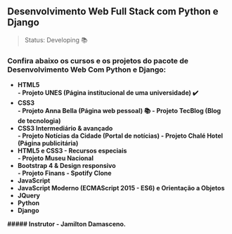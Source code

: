 ## Desenvolvimento Web Full Stack com Python e Django

> Status: Developing 📚

### <strong>Confira abaixo os cursos e os projetos do pacote de Desenvolvimento Web Com Python e Django:</strong>


<ul>
	<li><strong>HTML5<strong></li>
		- Projeto UNES (Página institucional de uma universidade) ✔️
	<li><strong>CSS3<strong></li>
		- Projeto Anna Bella (Página web pessoal) 📚
		- Projeto TecBlog (Blog de tecnologia)
	<li><strong>CSS3 Intermediário & avançado<strong></li>
		- Projeto Notícias da Cidade (Portal de notícias)
		- Projeto Chalé Hotel (Página publicitária)
	<li><strong>HTML5 e CSS3 - Recursos especiais<strong></li>
		- Projeto Museu Nacional
	<li><strong>Bootstrap 4 & Design responsivo<strong></li>
		- Projeto Finans
		- Spotify Clone
	<li><strong>JavaScrip<strong>t</li>
	<li><strong>JavaScript Moderno (ECMAScript 2015 - ES6) e Orientação a Objetos<strong></li>
	<li><strong>JQuery<strong></li>
	<li><strong>Python<strong></li>
	<li><strong>Django<strong></li>
</ul>
##### Instrutor - Jamilton Damasceno.


